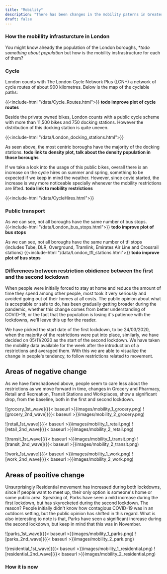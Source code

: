 ```yaml
---
title: "Mobility"
description: "There has been changes in the mobility paterns in Greater London"
draft: false
---
```

### How the mobillity infrasturcture in London

You might know already the population of the London boroughs, **todo something about population* but how is the mobility insfrastructure for each of them? 

### Cycle
London counts with The London Cycle Network Plus (LCN+) a  network of cycle routes of about 900 kilometres. Below is the map of the cyclable paths:

{{<include-html "/data/Cycle_Routes.html">}}
**todo improve plot of cycle routes**


Beside the private owned bikes, London counts with a public cycle scheme with more than 11,500 bikes and 750 docking stations. However the distribution of this docking station is quite uneven.

{{<include-html "/data/London_docking_stations.html">}}


As seen above, the most centric boroughs have the majority of the docking stations. **todo link to density plot, talk about the density population in those boroughs**


If we take a look into the usage of this public bikes, overall there is an increase on the cycle hires on summer and spring, something to be expected if we keep in mind the weather. However, since covid started, the increase is way more noticeable specially whenever the mobility restrictions are lifted. **todo link to mobility restrictions**

{{<include-html "/data/CycleHires.html">}}


### Public transport
As we can see, not all boroughs have the same number of bus stops. 
{{<include-html "/data/London_bus_stops.html">}}
**todo improve plot of bus stops**



As we can see, not all boroughs have the same number of tfl stops (includes Tube, DLR, Overground, Tramlink, Emirates Air Line and Crossrail stations)
{{<include-html "/data/London_tfl_stations.html">}}
**todo improve plot of bus stops**


### Differences between restriction obidience between the first and the second lockdown

When people were initially forced to stay at home and reduce the amount of time they spend among other people, most took it very seriously and avoided going out of their homes at all costs. The public opinion about what is acceptable or safe to do, has been gradually getting broader during the pandemic, whether this change comes from better understanding of COVID-19, or the fact that the population is losing it's patience with the lockdowns, we'll leave this up for the reader.

We have picked the start date of the first lockdown, to be 24/03/2020, when the majority of the restrictions were put into place, similarly, we have decided on 05/11/2020 as the start of the second lockdown. We have taken the mobility data available for the week after the introduction of a restrictions and averaged them. With this we are able to visualize the change in people's tendency, to follow restrictions related to movement.

## Areas of negative change

As we have foreshadowed above, people seem to care less about the restrictions as we move forward in time, changes in Grocery and Pharmacy, Retail and Recreation, Transit Stations and Workplaces, show a significant drop, from the baseline, both in the first and second lockdown. 

![grocery_1st_wave]({{< baseurl >}}images/mobility_1_grocery.png)
![grocery_2nd_wave]({{< baseurl >}}images/mobility_2_grocery.png)

![retail_1st_wave]({{< baseurl >}}images/mobility_1_retail.png)
![retail_2nd_wave]({{< baseurl >}}images/mobility_2_retail.png)

![transit_1st_wave]({{< baseurl >}}images/mobility_1_transit.png)
![transit_2nd_wave]({{< baseurl >}}images/mobility_2_transit.png)

![work_1st_wave]({{< baseurl >}}images/mobility_1_work.png)
![work_2nd_wave]({{< baseurl >}}images/mobility_2_work.png)

## Areas of psoitive change

Unsurprisingly Residential movement has increased during both lockdowns, since if people want to meet up, their only option is someone's home or some public area. Speaking of, Parks have seen a mild increase during the first lockdown, but has skyrocketed during the second lockdown. The reason? People initially didn't know how contagious COVID-19 was in an outdoors setting, but the public opinion has shifted in this regard. What is also interesting to note is that, Parks have seen a significant increase during the second lockdown, but keep in mind that this was in November.

![parks_1st_wave]({{< baseurl >}}images/mobility_1_parks.png)
![parks_2nd_wave]({{< baseurl >}}images/mobility_2_park.png)

![residential_1st_wave]({{< baseurl >}}images/mobility_1_residential.png)
![residential_2nd_wave]({{< baseurl >}}images/mobility_2_residential.png)

### How it is now

